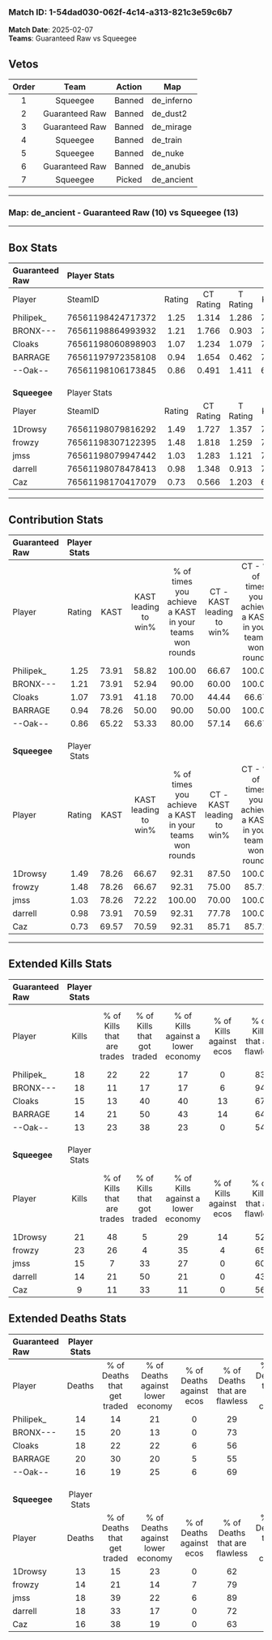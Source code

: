 ### Match ID: 1-54dad030-062f-4c14-a313-821c3e59c6b7  
**Match Date**: 2025-02-07  
**Teams**: Guaranteed Raw vs Squeegee  

## Vetos  

| Order | Team | Action | Map |
| :---: | :--: | :----: | --- |
| 1 | Squeegee | Banned | de_inferno |
| 2 | Guaranteed Raw | Banned | de_dust2 |
| 3 | Guaranteed Raw | Banned | de_mirage |
| 4 | Squeegee | Banned | de_train |
| 5 | Squeegee | Banned | de_nuke |
| 6 | Guaranteed Raw | Banned | de_anubis |
| 7 | Squeegee | Picked | de_ancient |

---  

### **Map**: de_ancient - Guaranteed Raw (10) vs Squeegee (13)  
---  

## Box Stats  

| **Guaranteed Raw** | Player Stats      |        |           |          |       |       |       |         |        |      |     |
| :- | :- | :-: | :-: | :-: | :-: | :-: | :-: | :-: | :-: | :-: | :-: |
| Player             | SteamID           | Rating | CT Rating | T Rating | KAST  |  ADR  | Kills | Assists | Deaths | K/D  | HS% |
| Philipek_          | 76561198424717372 |  1.25  |   1.314   |  1.286   | 73.91 | 85.6  |  18   |    6    |   14   | 1.29 | 38  |
| BRONX---           | 76561198864993932 |  1.21  |   1.766   |  0.903   | 73.91 | 81.3  |  18   |    4    |   15   | 1.20 | 22  |
| Cloaks             | 76561198060898903 |  1.07  |   1.234   |  1.079   | 73.91 | 90.4  |  15   |    7    |   18   | 0.83 | 66  |
| BARRAGE            | 76561197972358108 |  0.94  |   1.654   |  0.462   | 78.26 | 67.9  |  14   |    7    |   20   | 0.70 | 28  |
| --Oak--            | 76561198106173845 |  0.86  |   0.491   |  1.411   | 65.22 | 56.9  |  13   |    5    |   16   | 0.81 | 30  |
|                    |                   |        |           |          |       |       |       |         |        |      |     |
|                    |                   |        |           |          |       |       |       |         |        |      |     |
|                    |                   |        |           |          |       |       |       |         |        |      |     |
| **Squeegee**       | Player Stats      |        |           |          |       |       |       |         |        |      |     |
| Player             | SteamID           | Rating | CT Rating | T Rating | KAST  |  ADR  | Kills | Assists | Deaths | K/D  | HS% |
| 1Drowsy            | 76561198079816292 |  1.49  |   1.727   |  1.357   | 78.26 | 105.3 |  21   |    7    |   13   | 1.62 | 57  |
| frowzy             | 76561198307122395 |  1.48  |   1.818   |  1.259   | 78.26 | 93.3  |  23   |    2    |   14   | 1.64 | 39  |
| jmss               | 76561198079947442 |  1.03  |   1.283   |  1.121   | 78.26 | 71.5  |  15   |    6    |   18   | 0.83 | 60  |
| darrell            | 76561198078478413 |  0.98  |   1.348   |  0.913   | 73.91 | 80.0  |  14   |    3    |   18   | 0.78 | 50  |
| Caz                | 76561198170417079 |  0.73  |   0.566   |  1.203   | 69.57 | 51.5  |   9   |    6    |   16   | 0.56 | 77  |
---  

## Contribution Stats  

| **Guaranteed Raw** | Player Stats |       |                      |                                                        |                           |                                                             |                          |                                                            |
| :- | :-: | :-: | :-: | :-: | :-: | :-: | :-: | :-: |
| Player             |    Rating    | KAST  | KAST leading to win% | % of times you achieve a KAST in your teams won rounds | CT - KAST leading to win% | CT - % of times you achieve a KAST in your teams won rounds | T - KAST leading to win% | T - % of times you achieve a KAST in your teams won rounds |
| Philipek_          |     1.25     | 73.91 |        58.82         |                         100.00                         |           66.67           |                           100.00                            |          50.00           |                           100.00                           |
| BRONX---           |     1.21     | 73.91 |        52.94         |                         90.00                          |           60.00           |                           100.00                            |          42.86           |                           75.00                            |
| Cloaks             |     1.07     | 73.91 |        41.18         |                         70.00                          |           44.44           |                            66.67                            |          37.50           |                           75.00                            |
| BARRAGE            |     0.94     | 78.26 |        50.00         |                         90.00                          |           50.00           |                           100.00                            |          50.00           |                           75.00                            |
| --Oak--            |     0.86     | 65.22 |        53.33         |                         80.00                          |           57.14           |                            66.67                            |          50.00           |                           100.00                           |
|                    |              |       |                      |                                                        |                           |                                                             |                          |                                                            |
|                    |              |       |                      |                                                        |                           |                                                             |                          |                                                            |
|                    |              |       |                      |                                                        |                           |                                                             |                          |                                                            |
| **Squeegee**       | Player Stats |       |                      |                                                        |                           |                                                             |                          |                                                            |
| Player             |    Rating    | KAST  | KAST leading to win% | % of times you achieve a KAST in your teams won rounds | CT - KAST leading to win% | CT - % of times you achieve a KAST in your teams won rounds | T - KAST leading to win% | T - % of times you achieve a KAST in your teams won rounds |
| 1Drowsy            |     1.49     | 78.26 |        66.67         |                         92.31                          |           87.50           |                           100.00                            |          50.00           |                           83.33                            |
| frowzy             |     1.48     | 78.26 |        66.67         |                         92.31                          |           75.00           |                            85.71                            |          60.00           |                           100.00                           |
| jmss               |     1.03     | 78.26 |        72.22         |                         100.00                         |           70.00           |                           100.00                            |          75.00           |                           100.00                           |
| darrell            |     0.98     | 73.91 |        70.59         |                         92.31                          |           77.78           |                           100.00                            |          62.50           |                           83.33                            |
| Caz                |     0.73     | 69.57 |        70.59         |                         92.31                          |           85.71           |                            85.71                            |          60.00           |                           100.00                           |
---  

## Extended Kills Stats  

| **Guaranteed Raw** | Player Stats |                            |                            |                                    |                         |                              |                                 |                                       |                    |           |
| :- | :-: | :-: | :-: | :-: | :-: | :-: | :-: | :-: | :-: | :-: |
| Player             |    Kills     | % of Kills that are trades | % of Kills that got traded | % of Kills against a lower economy | % of Kills against ecos | % of Kills that are flawless | % of Kills that are close duels | % of Kills that are assisted by flash | Pistol Round Kills | AWP Kills |
| Philipek_          |      18      |             22             |             22             |                 17                 |            0            |              83              |                6                |                   0                   |         0          |     1     |
| BRONX---           |      18      |             11             |             17             |                 17                 |            6            |              94              |                0                |                   0                   |         7          |     1     |
| Cloaks             |      15      |             13             |             40             |                 40                 |           13            |              67              |                0                |                   0                   |         0          |     3     |
| BARRAGE            |      14      |             21             |             50             |                 43                 |           14            |              64              |                0                |                   0                   |         0          |     1     |
| --Oak--            |      13      |             23             |             38             |                 23                 |            0            |              54              |               15                |                   0                   |         0          |     0     |
|                    |              |                            |                            |                                    |                         |                              |                                 |                                       |                    |           |
|                    |              |                            |                            |                                    |                         |                              |                                 |                                       |                    |           |
|                    |              |                            |                            |                                    |                         |                              |                                 |                                       |                    |           |
| **Squeegee**       | Player Stats |                            |                            |                                    |                         |                              |                                 |                                       |                    |           |
| Player             |    Kills     | % of Kills that are trades | % of Kills that got traded | % of Kills against a lower economy | % of Kills against ecos | % of Kills that are flawless | % of Kills that are close duels | % of Kills that are assisted by flash | Pistol Round Kills | AWP Kills |
| 1Drowsy            |      21      |             48             |             5              |                 29                 |           14            |              52              |               14                |                   5                   |         0          |     5     |
| frowzy             |      23      |             26             |             4              |                 35                 |            4            |              65              |               13                |                   0                   |         0          |     1     |
| jmss               |      15      |             7              |             33             |                 27                 |            0            |              60              |                0                |                   0                   |         1          |     1     |
| darrell            |      14      |             21             |             50             |                 21                 |            0            |              43              |                7                |                  14                   |         0          |     2     |
| Caz                |      9       |             11             |             33             |                 11                 |            0            |              56              |               11                |                  11                   |         0          |     1     |
## Extended Deaths Stats  

| **Guaranteed Raw** | Player Stats |                             |                                   |                          |                               |                            |                           |               |
| :- | :-: | :-: | :-: | :-: | :-: | :-: | :-: | :-: |
| Player             |    Deaths    | % of Deaths that get traded | % of Deaths against lower economy | % of Deaths against ecos | % of Deaths that are flawless | % of Deaths that are close | % of Deaths while blinded | Deaths to AWP |
| Philipek_          |      14      |             14              |                21                 |            0             |              29               |             7              |             0             |       0       |
| BRONX---           |      15      |             20              |                13                 |            0             |              73               |             13             |             0             |       0       |
| Cloaks             |      18      |             22              |                22                 |            6             |              56               |             11             |            17             |       0       |
| BARRAGE            |      20      |             30              |                20                 |            5             |              55               |             15             |             0             |       1       |
| --Oak--            |      16      |             19              |                25                 |            6             |              69               |             0              |             6             |       0       |
|                    |              |                             |                                   |                          |                               |                            |                           |               |
|                    |              |                             |                                   |                          |                               |                            |                           |               |
|                    |              |                             |                                   |                          |                               |                            |                           |               |
| **Squeegee**       | Player Stats |                             |                                   |                          |                               |                            |                           |               |
| Player             |    Deaths    | % of Deaths that get traded | % of Deaths against lower economy | % of Deaths against ecos | % of Deaths that are flawless | % of Deaths that are close | % of Deaths while blinded | Deaths to AWP |
| 1Drowsy            |      13      |             15              |                23                 |            0             |              62               |             0              |             0             |       1       |
| frowzy             |      14      |             21              |                14                 |            7             |              79               |             7              |             0             |       1       |
| jmss               |      18      |             39              |                22                 |            6             |              89               |             6              |             0             |       3       |
| darrell            |      18      |             33              |                17                 |            0             |              72               |             0              |             0             |       1       |
| Caz                |      16      |             38              |                19                 |            0             |              63               |             6              |             0             |       1       |
